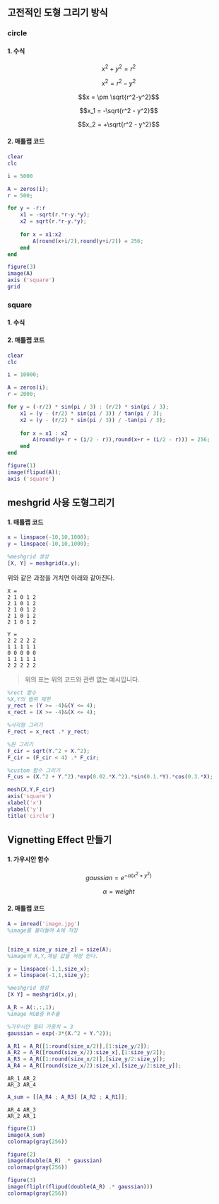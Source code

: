 ## 고전적인 도형 그리기 방식

### circle

#### 1. 수식
$$x^2 + y^2 = r^2$$

$$x^2 = r^2 - y^2$$

$$x = \pm \sqrt{r^2-y^2}$$

$$x_1 = -\sqrt{r^2 - y^2}$$

$$x_2 = +\sqrt{r^2 - y^2}$$


#### 2. 매틀랩 코드
```matlab
clear
clc

i = 5000

A = zeros(i);
r = 500;

for y = -r:r
    x1 = -sqrt(r.*r-y.*y);
    x2 = sqrt(r.*r-y.*y);
    
    for x = x1:x2
        A(round(x+i/2),round(y+i/2)) = 256;
    end
end

figure(3)
image(A)
axis ('square')
grid
```

### square

#### 1. 수식

#### 2. 매틀랩 코드
```matlab
clear
clc

i = 10000;

A = zeros(i);
r = 2000;

for y = (-r/2) * sin(pi / 3) : (r/2) * sin(pi / 3);
    x1 = (y - (r/2) * sin(pi / 3)) / tan(pi / 3);
    x2 = (y - (r/2) * sin(pi / 3)) / -tan(pi / 3);
    
    for x = x1 : x2
        A(round(y+ r + (i/2 - r)),round(x+r + (i/2 - r))) = 256;
    end
end

figure(1)
image(flipud(A));
axis ('square')
```

## meshgrid 사용 도형그리기

#### 1. 매틀랩 코드

```matlab
x = linspace(-10,10,1000);
y = linspace(-10,10,1000);

%meshgrid 생성
[X, Y] = meshgrid(x,y);
```

위와 같은 과정을 거치면 아래와 같아진다.

    X =
    2 1 0 1 2
    2 1 0 1 2 
    2 1 0 1 2
    2 1 0 1 2
    2 1 0 1 2

    Y =
    2 2 2 2 2
    1 1 1 1 1
    0 0 0 0 0
    1 1 1 1 1
    2 2 2 2 2
> 위의 표는 위의 코드와 관련 없는 예시입니다.

```matlab
%rect 함수
%X,Y의 범위 제한 
y_rect = (Y >= -4)&(Y <= 4);
x_rect = (X >= -4)&(X <= 4);

%사각형 그리기
F_rect = x_rect .* y_rect;

%원 그리기
F_cir = sqrt(Y.^2 + X.^2); 
F_cir = (F_cir < 4) .* F_cir;

%custom 함수 그리기
F_cus = (X.^2 + Y.^2).*exp(0.02.*X.^2).*sin(0.1.*Y).*cos(0.3.*X);
```

```matlab
mesh(X,Y,F_cir)
axis('square')
xlabel('x')
ylabel('y')
title('circle')
```

## Vignetting Effect 만들기

#### 1. 가우시안 함수
$$gaussian = e^{-\alpha(x^2+y^2)}$$

$$\alpha = weight$$

#### 2. 매틀랩 코드

```matlab
A = imread('image.jpg')
%image를 불러들여 A에 저장
```

```matlab

[size_x size_y size_z] = size(A);
%image의 X,Y,채널 값을 저장 한다.
```

```matlab
y = linspace(-1,1,size_x);
x = linspace(-1,1,size_y);

%meshgrid 생성
[X Y] = meshgrid(x,y);    
```

```matlab
A_R = A(:,:,1);
%image RGB중 R추출
```

```matlab
%가우시안 필터 가중치 = 3
gaussian = exp(-3*(X.^2 + Y.^2));
```

```matlab
A_R1 = A_R([1:round(size_x/2)],[1:size_y/2]);
A_R2 = A_R([round(size_x/2):size_x],[1:size_y/2]);
A_R3 = A_R([1:round(size_x/2)],[size_y/2:size_y]);
A_R4 = A_R([round(size_x/2):size_x],[size_y/2:size_y]);
```

    AR_1 AR_2
    AR_3 AR_4

```matlab
A_sum = [[A_R4 ; A_R3] [A_R2 ; A_R1]];
```

    AR_4 AR_3
    AR_2 AR_1

```matlab
figure(1)
image(A_sum)
colormap(gray(256))

figure(2)
image(double(A_R) .* gaussian)
colormap(gray(256))

figure(3)
image(fliplr(flipud(double(A_R) .* gaussian)))
colormap(gray(256))
```

